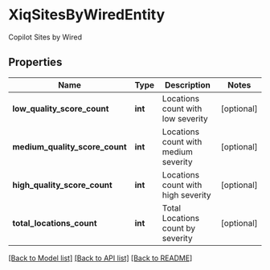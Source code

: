 # XiqSitesByWiredEntity

Copilot Sites by Wired
## Properties
Name | Type | Description | Notes
------------ | ------------- | ------------- | -------------
**low_quality_score_count** | **int** | Locations count with low severity | [optional] 
**medium_quality_score_count** | **int** | Locations count with medium severity | [optional] 
**high_quality_score_count** | **int** | Locations count with high severity | [optional] 
**total_locations_count** | **int** | Total Locations count by severity | [optional] 

[[Back to Model list]](../README.md#documentation-for-models) [[Back to API list]](../README.md#documentation-for-api-endpoints) [[Back to README]](../README.md)


